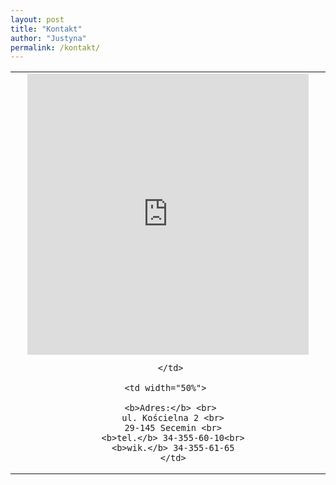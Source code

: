 ```yaml
---
layout: post
title: "Kontakt"
author: "Justyna"
permalink: /kontakt/
---
```


<table width="100%" cellspacing="0" cellpadding="0">
<tr>
     <td width="50%">
<center><iframe src="https://www.google.com/maps/embed?pb=!1m18!1m12!1m3!1d324333.7846538316!2d19.18339708173552!3d50.574009813883855!2m3!1f0!2f0!3f0!3m2!1i1024!2i768!4f13.1!3m3!1m2!1s0x4717693bdbd6060b%3A0x9e85dbfc4588c7b4!2zS2_Fm2Npw7PFgiBwdy4gxZt3LkthdGFyenlueSBEei4gTS4gaSDFm3cuIEphbmEgQXAu!5e0!3m2!1spl!2spl!4v1509369997144" width="450" height="450" frameborder="0" style="border:0" allowfullscreen></iframe> <center>
 
     </td>
    
    <td width="50%"> 
     
     <b>Adres:</b> <br>
      ul. Kościelna 2 <br>
      29-145 Secemin <br>
      <b>tel.</b> 34-355-60-10<br>
      <b>wik.</b> 34-355-61-65
      </td>
</tr>
</table>



